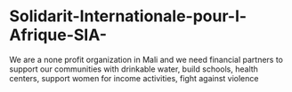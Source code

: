 # Solidarit-Internationale-pour-l-Afrique-SIA-
We are a none profit organization in Mali and we need financial partners to support our communities with drinkable water, build schools, health centers, support women for income activities, fight against violence
